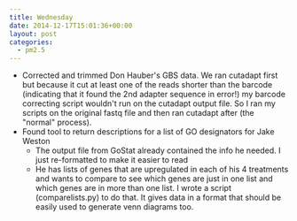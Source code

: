 ```yaml
---
title: Wednesday
date: 2014-12-17T15:01:36+00:00
layout: post
categories:
  - pm2.5
---
```

  * Corrected and trimmed Don Hauber's GBS data. We ran cutadapt first but because it cut at least one of the reads shorter than the barcode (indicating that it found the 2nd adapter sequence in error!) my barcode correcting script wouldn't run on the cutadapt output file. So I ran my scripts on the original fastq file and then ran cutadapt after (the "normal" process).
  * Found tool to return descriptions for a list of GO designators for Jake Weston
      * The output file from GoStat already contained the info he needed. I just re-formatted to make it easier to read
      * He has lists of genes that are upregulated in each of his 4 treatments and wants to compare to see which genes are just in one list and which genes are in more than one list. I wrote a script (comparelists.py) to do that. It gives data in a format that should be easily used to generate venn diagrams too.

